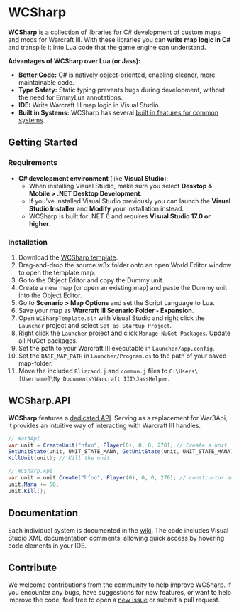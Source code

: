 # WCSharp

**WCSharp** is a collection of libraries for C# development of custom maps and mods for Warcraft III. With these libraries you can **write map logic in C#** and transpile it into Lua code that the game engine can understand.

**Advantages of WCSharp over Lua (or Jass):**
* **Better Code:** C# is natively object-oriented, enabling cleaner, more maintainable code.
* **Type Safety:** Static typing prevents bugs during development, without the need for EmmyLua annotations.
* **IDE:** Write Warcraft III map logic in Visual Studio.
* **Built in Systems:** WCSharp has several [built in features for common systems](https://github.com/Orden4/WCSharp/wiki).

## Getting Started

### Requirements

* **C# development environment** (like **Visual Studio**):
	* When installing Visual Studio, make sure you select **Desktop & Mobile > .NET Desktop Development**.
	* If you've installed Visual Studio previously you can launch the **Visual Studio Installer** and **Modify** your installation instead.
	* WCSharp is built for .NET 6 and requires **Visual Studio 17.0 or higher**.

### Installation

1. Download the [WCSharp template](https://github.com/Orden4/WCSharp/wiki/WCSharp-template).
2. Drag-and-drop the source.w3x folder onto an open World Editor window to open the template map.
3. Go to the Object Editor and copy the Dummy unit.
4. Create a new map (or open an existing map) and paste the Dummy unit into the Object Editor.
5. Go to **Scenario > Map Options** and set the Script Language to Lua.
6. Save your map as **Warcraft III Scenario Folder - Expansion**.
7. Open `WCSharpTemplate.sln` with Visual Studio and right click the `Launcher` project and select `Set as Startup Project`.
8. Right click the `Launcher` project and click `Manage NuGet Packages`. Update all NuGet packages.
9. Set the path to your Warcraft III executable in `Launcher/app.config`.
10. Set the `BASE_MAP_PATH` in `Launcher/Program.cs` to the path of your saved map-folder.
11. Move the included `Blizzard.j` and `common.j` files to `C:\Users\[Username]\My Documents\Warcraft III\JassHelper`.
## WCSharp.API

**WCSharp** features a [dedicated API](https://github.com/Orden4/WCSharp/wiki/WCSharp.Api). Serving as a replacement for War3Api, it provides an intuitive way of interacting with Warcraft III handles.

```cs
// War3Api
var unit = CreateUnit("hfoo", Player(0), 0, 0, 270); // Create a unit
SetUnitState(unit, UNIT_STATE_MANA, GetUnitState(unit, UNIT_STATE_MANA) + 50); // Increase its mana by 50
KillUnit(unit); // Kill the unit

// WCSharp.Api
var unit = unit.Create("hfoo", Player(0), 0, 0, 270); // constructor support will be added in the future, there's a bug with CSharpLua for the time being
unit.Mana += 50;
unit.Kill();
```

## Documentation

Each individual system is documented in the [wiki](https://github.com/Orden4/WCSharp/wiki). The code includes Visual Studio XML documentation comments, allowing quick access by hovering code elements in your IDE.

## Contribute

We welcome contributions from the community to help improve WCSharp. If you encounter any bugs, have suggestions for new features, or want to help improve the code, feel free to open a [new issue](https://github.com/Orden4/WCSharp/issues) or submit a pull request.